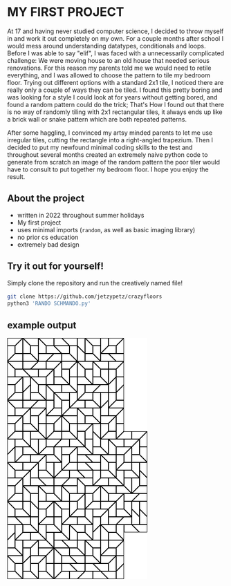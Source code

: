 # MY FIRST PROJECT

At 17 and having never studied computer science, I decided to throw myself in and work it out completely on my own. For a couple months after school I would mess around understanding datatypes, conditionals and loops. Before I was able to say "elif", I was faced with a unnecessarily complicated challenge: We were moving house to an old house that needed serious renovations. For this reason my parents told me we would need to retile everything, and I was allowed to choose the pattern to tile my bedroom floor. Trying out different options with a standard 2x1 tile, I noticed there are really only a couple of ways they can be tiled. I found this pretty boring and was looking for a style I could look at for years without getting bored, and found a random pattern could do the trick; That's How I found out that there is no way of randomly tiling with 2x1 rectangular tiles, it always ends up like a brick wall or snake pattern which are both repeated patterns.

After some haggling, I convinced my artsy minded parents to let me use irregular tiles, cutting the rectangle into a right-angled trapezium. Then I decided to put my newfound minimal coding skills to the test and throughout several months created an extremely naive python code to generate from scratch an image of the random pattern the poor tiler would have to consult to put together my bedroom floor. I hope you enjoy the result.

## About the project
- written in 2022 throughout summer holidays
- My first project
- uses minimal imports (`random`, as well as basic imaging library)
- no prior cs education
- extremely bad design

## Try it out for yourself!

Simply clone the repository and run the creatively named file!

```bash
git clone https://github.com/jetzypetz/crazyfloors
python3 'RANDO SCHMANDO.py'
```

## example output

![example image](whitebig18)
